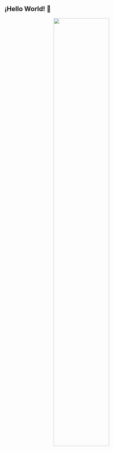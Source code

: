 ## ¡Hello World! 👋

<div align="center">
  <img width = "60%" src="https://media.giphy.com/media/v1.Y2lkPTc5MGI3NjExMXAycGVkbjE4ZnVwbDBtdmZ5OWlzMzdsMnMzcGd4cDFzcTduc2VlOSZlcD12MV9naWZzX3NlYXJjaCZjdD1n/XCsuZw0hWj8B2/giphy.gif">
</div>
